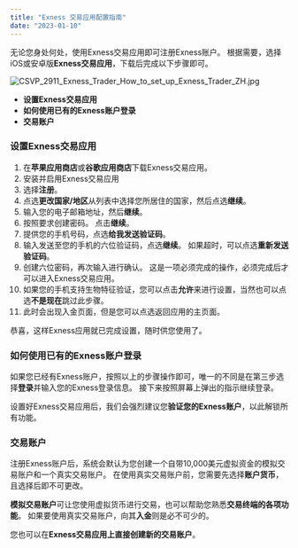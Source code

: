 ```yaml
---
title: "Exness 交易应用配置指南"
date: "2023-01-10"
---
```


无论您身处何处，使用Exness交易应用即可注册Exness账户。 根据需要，选择iOS或安卓版**Exness交易应用**，下载后完成以下步骤即可。

![CSVP_2911_Exness_Trader_How_to_set_up_Exness_Trader_ZH.jpg](https://haokan.baidu.com/v?vid=4375748892863944670)

- **设置Exness交易应用**
- **如何使用已有的Exness账户登录**
- **交易账户**

### 设置Exness交易应用

1. 在**苹果应用商店**或**谷歌应用商店**下载Exness交易应用。
2. 安装并启用Exness交易应用
3. 选择**注册**。
4. 点选**更改国家/地区**从列表中选择您所居住的国家，然后点选**继续**。
5. 输入您的电子邮箱地址，然后**继续**。
6. 按照要求创建密码。 点击**继续**。
7. 提供您的手机号码，点选**给我发送验证码**。
8. 输入发送至您的手机的六位验证码，点选**继续**。 如果超时，可以点选**重新发送验证码**。
9. 创建六位密码，再次输入进行确认。 这是一项必须完成的操作，必须完成后才可以进入Exness交易应用。
10. 如果您的手机支持生物特征验证，您可以点击**允许**来进行设置，当然也可以点选**不是现在**跳过此步骤。
11. 此时会出现入金页面，但是您可以点选返回应用的主页面。

恭喜，这样Exness应用就已完成设置，随时供您使用了。

### 如何使用已有的Exness账户登录

如果您已经有Exness账户，按照以上的步骤操作即可，唯一的不同是在第三步选择**登录**并输入您的Exness登录信息。 接下来按照屏幕上弹出的指示继续登录。

设置好Exness交易应用后，我们会强烈建议您**验证您的Exness账户**，以此解锁所有功能。

### 交易账户

注册Exness账户后，系统会默认为您创建一个自带10,000美元虚拟资金的模拟交易账户和一个真实交易账户。 在使用真实交易账户前，您需要先选择**账户货币**，且选择后即不可更改。

**模拟交易账户**可让您使用虚拟货币进行交易，也可以帮助您熟悉**交易终端的各项功能**。 如果要使用真实交易账户，向其**入金**则是必不可少的。

您也可以在**Exness交易应用上直接创建新的交易账户**。
